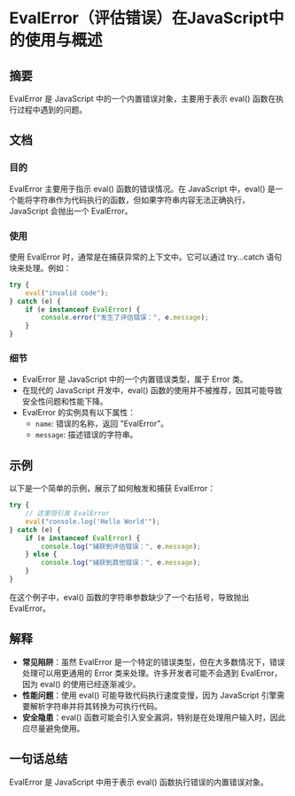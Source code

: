 <!--
Meta Description: # EvalError（评估错误）在JavaScript中的使用与概述 ## 摘要 EvalError 是 JavaScript 中的一个内置错误对象，主要用于表示 eval() 函数在执行过程中遇到的问题。 ## 文档 ### 目的 EvalError 主要用于指示 eval() 函数的错误情况。...
Meta Keywords: evalerror, eval, javascript, console, message
-->

# EvalError（评估错误）在JavaScript中的使用与概述

## 摘要
EvalError 是 JavaScript 中的一个内置错误对象，主要用于表示 eval() 函数在执行过程中遇到的问题。

## 文档
### 目的
EvalError 主要用于指示 eval() 函数的错误情况。在 JavaScript 中，eval() 是一个能将字符串作为代码执行的函数，但如果字符串内容无法正确执行，JavaScript 会抛出一个 EvalError。

### 使用
使用 EvalError 时，通常是在捕获异常的上下文中。它可以通过 try...catch 语句块来处理。例如：

```javascript
try {
    eval("invalid code");
} catch (e) {
    if (e instanceof EvalError) {
        console.error("发生了评估错误：", e.message);
    }
}
```

### 细节
- EvalError 是 JavaScript 中的一个内置错误类型，属于 Error 类。
- 在现代的 JavaScript 开发中，eval() 函数的使用并不被推荐，因其可能导致安全性问题和性能下降。
- EvalError 的实例具有以下属性：
  - `name`: 错误的名称，返回 "EvalError"。
  - `message`: 描述错误的字符串。

## 示例
以下是一个简单的示例，展示了如何触发和捕获 EvalError：

```javascript
try {
    // 这里将引发 EvalError
    eval("console.log('Hello World'");
} catch (e) {
    if (e instanceof EvalError) {
        console.log("捕获到评估错误：", e.message);
    } else {
        console.log("捕获到其他错误：", e.message);
    }
}
```

在这个例子中，eval() 函数的字符串参数缺少了一个右括号，导致抛出 EvalError。

## 解释
- **常见陷阱**：虽然 EvalError 是一个特定的错误类型，但在大多数情况下，错误处理可以用更通用的 Error 类来处理。许多开发者可能不会遇到 EvalError，因为 eval() 的使用已经逐渐减少。
- **性能问题**：使用 eval() 可能导致代码执行速度变慢，因为 JavaScript 引擎需要解析字符串并将其转换为可执行代码。
- **安全隐患**：eval() 函数可能会引入安全漏洞，特别是在处理用户输入时，因此应尽量避免使用。

## 一句话总结
EvalError 是 JavaScript 中用于表示 eval() 函数执行错误的内置错误对象。